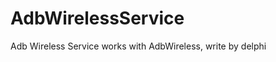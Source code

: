AdbWirelessService
==================

Adb Wireless Service works with AdbWireless, write by delphi
